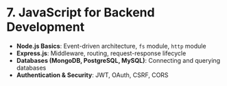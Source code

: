 # **7. JavaScript for Backend Development**
- **Node.js Basics**: Event-driven architecture, `fs` module, `http` module
- **Express.js**: Middleware, routing, request-response lifecycle
- **Databases (MongoDB, PostgreSQL, MySQL)**: Connecting and querying databases
- **Authentication & Security**: JWT, OAuth, CSRF, CORS